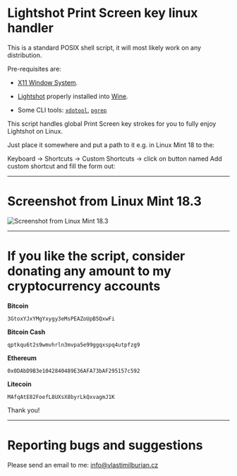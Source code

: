 # Lightshot Print Screen key linux handler

This is a standard POSIX shell script, it will most likely work on any distribution.

Pre-requisites are:

- [X11 Window System](https://en.wikipedia.org/wiki/X_Window_System).

- [Lightshot](https://app.prntscr.com/en/wine-lightshot.html) properly installed into [Wine](https://www.winehq.org/).

- Some CLI tools: [`xdotool`](http://manpages.ubuntu.com/manpages/xenial/man1/xdotool.1.html), [`pgrep`](https://linux.die.net/man/1/pgrep)

This script handles global Print Screen key strokes for you to fully enjoy Lightshot on Linux.

Just place it somewhere and put a path to it e.g. in Linux Mint 18 to the:

Keyboard -> Shortcuts -> Custom Shortcuts -> click on button named Add custom shortcut and fill the form out:

----------------------------------------

# Screenshot from Linux Mint 18.3

![Screenshot from Linux Mint 18.3](https://www.vlastimilburian.cz/images/lightshot_print_screen.png)

----------------------------------------

# If you like the script, consider donating any amount to my cryptocurrency accounts

**Bitcoin**
```
3GtoxYJxYMgYxygy3eMsPEAZoUpB5QxwFi
```

**Bitcoin Cash**
```
qptkqu6t2s9wmvhrln3mvpa5e99ggqxspq4utpfzg9
```

**Ethereum**
```
0x0DAbD9B3e1042840489E36AFA73bAF295157c592
```

**Litecoin**
```
MAfqAtE82FoefL8UXsX8byrLkQxvagmJ1K
```

Thank you!

----------------------------------------

# Reporting bugs and suggestions

Please send an email to me: info@vlastimilburian.cz

